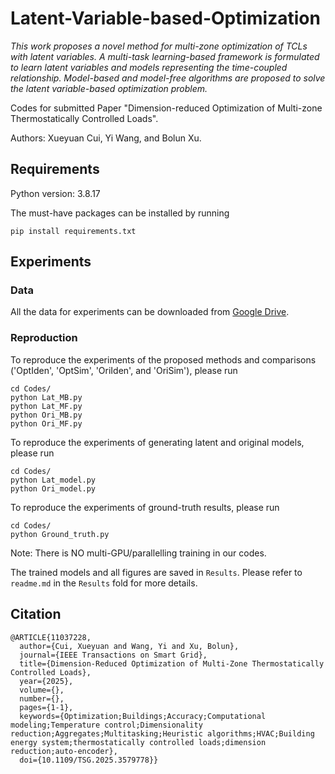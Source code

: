 # Latent-Variable-based-Optimization

_This work proposes a novel method for multi-zone optimization of TCLs with latent variables. A multi-task learning-based framework is formulated to learn latent variables and models representing the time-coupled relationship. Model-based and model-free algorithms are proposed to solve the latent variable-based optimization problem._

Codes for submitted Paper "Dimension-reduced Optimization of Multi-zone Thermostatically Controlled Loads".

Authors: Xueyuan Cui, Yi Wang, and Bolun Xu.

## Requirements
Python version: 3.8.17

The must-have packages can be installed by running
```
pip install requirements.txt
```

## Experiments
### Data
All the data for experiments can be downloaded from [Google Drive](https://drive.google.com/drive/folders/1U4RE0EGJgCrL_LJvFmMf_LiXID7o4P38?usp=sharing).

### Reproduction
To reproduce the experiments of the proposed methods and comparisons ('OptIden', 'OptSim', 'OriIden', and 'OriSim'), please run
```
cd Codes/
python Lat_MB.py
python Lat_MF.py
python Ori_MB.py
python Ori_MF.py
```
To reproduce the experiments of generating latent and original models, please run
```
cd Codes/
python Lat_model.py
python Ori_model.py
```
To reproduce the experiments of ground-truth results, please run
```
cd Codes/
python Ground_truth.py
```
Note: There is NO multi-GPU/parallelling training in our codes. 

The trained models and all figures are saved in ```Results```. Please refer to ```readme.md``` in the ```Results``` fold for more details.

## Citation
```
@ARTICLE{11037228,
  author={Cui, Xueyuan and Wang, Yi and Xu, Bolun},
  journal={IEEE Transactions on Smart Grid}, 
  title={Dimension-Reduced Optimization of Multi-Zone Thermostatically Controlled Loads}, 
  year={2025},
  volume={},
  number={},
  pages={1-1},
  keywords={Optimization;Buildings;Accuracy;Computational modeling;Temperature control;Dimensionality reduction;Aggregates;Multitasking;Heuristic algorithms;HVAC;Building energy system;thermostatically controlled loads;dimension reduction;auto-encoder},
  doi={10.1109/TSG.2025.3579778}}
```
